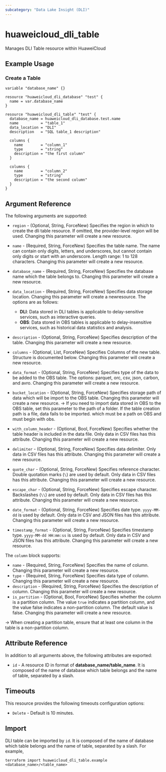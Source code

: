 ```yaml
---
subcategory: "Data Lake Insight (DLI)"
---
```


# huaweicloud_dli_table

Manages DLI Table resource within HuaweiCloud

## Example Usage

### Create a Table

```hcl
variable "database_name" {}

resource "huaweicloud_dli_database" "test" {
  name = var.database_name
}

resource "huaweicloud_dli_table" "test" {
  database_name = huaweicloud_dli_database.test.name
  name          = "table_1"
  data_location = "DLI"
  description   = "SQL table_1 description"

  columns {
    name        = "column_1"
    type        = "string"
    description = "the first column"
  }

  columns {
    name        = "column_2"
    type        = "string"
    description = "the second column"
  }
}

```

## Argument Reference

The following arguments are supported:

* `region` - (Optional, String, ForceNew) Specifies the region in which to create the dli table resource. If omitted,
  the provider-level region will be used. Changing this parameter will create a new resource.

* `name` - (Required, String, ForceNew) Specifies the table name. The name can contain only digits, letters,
 and underscores, but cannot contain only digits or start with an underscore. Length range: 1 to 128 characters.
 Changing this parameter will create a new resource.

* `database_name` - (Required, String, ForceNew) Specifies the database name which the table belongs to.
 Changing this parameter will create a new resource.

* `data_location` - (Required, String, ForceNew) Specifies data storage location. Changing this parameter will create
  a newresource. The options are as follows:
  + **DLI**: Data stored in DLI tables is applicable to delay-sensitive services, such as interactive queries.
  + **OBS**: Data stored in OBS tables is applicable to delay-insensitive services, such as historical data statistics
   and analysis.

* `description` - (Optional, String, ForceNew) Specifies description of the table.
  Changing this parameter will create a new resource.

* `columns` - (Optional, List, ForceNew) Specifies Columns of the new table. Structure is documented below.
  Changing this parameter will create a new resource.

* `data_format` - (Optional, String, ForceNew) Specifies type of the data to be added to the OBS table.
 The options: parquet, orc, csv, json, carbon, and avro. Changing this parameter will create a new resource.

* `bucket_location` - (Optional, String, ForceNew) Specifies storage path of data which will be import to the OBS table.
 Changing this parameter will create a new resource.
 -> If you need to import data stored in OBS to the OBS table, set this parameter to the path of a folder. If the table
  creation path is a file, data fails to be imported. which must be a path on OBS and must begin with obs.

* `with_column_header` - (Optional, Bool, ForceNew) Specifies whether the table header is included in the data file.
  Only data in CSV files has this attribute. Changing this parameter will create a new resource.

* `delimiter` - (Optional, String, ForceNew) Specifies data delimiter. Only data in CSV files has this
  attribute. Changing this parameter will create a new resource.

* `quote_char` - (Optional, String, ForceNew) Specifies reference character. Double quotation marks (`\`)
 are used by default. Only data in CSV files has this attribute. Changing this parameter will create a new resource.

* `escape_char` - (Optional, String, ForceNew) Specifies escape character. Backslashes (`\\`) are used by
 default. Only data in CSV files has this attribute. Changing this parameter will create a new resource.

* `date_format` - (Optional, String, ForceNew) Specifies date type. `yyyy-MM-dd` is used by default. Only
 data in CSV and JSON files has this attribute. Changing this parameter will create a new resource.

* `timestamp_format` - (Optional, String, ForceNew) Specifies timestamp type. `yyyy-MM-dd HH:mm:ss` is used by default.
 Only data in CSV and JSON files has this attribute. Changing this parameter will create a new resource.

The `column` block supports:

  * `name` - (Required, String, ForceNew) Specifies the name of column. Changing this parameter will create a new
   resource.
  * `type` - (Required, String, ForceNew) Specifies data type of column. Changing this parameter will create a new
   resource.
  * `description` - (Required, String, ForceNew) Specifies the description of column. Changing this parameter will
   create a new resource.
  * `is_partition` - (Optional, Bool, ForceNew) Specifies whether the column is a partition column. The value
    `true` indicates a partition column, and the value false indicates a non-partition column. The default value
     is false. Changing this parameter will create a new resource.
  
  -> When creating a partition table, ensure that at least one column in the table is a non-partition column.

## Attribute Reference

In addition to all arguments above, the following attributes are exported:

* `id` - A resource ID in format of **database_name/table_name**. It is composed of the name of database which table
 belongs and the name of table, separated by a slash.

## Timeouts

This resource provides the following timeouts configuration options:

* `Delete` - Default is 10 minutes.

## Import

DLI table can be imported by `id`. It is composed of the name of database which table belongs and the name of table,
 separated by a slash. For example,

```
terraform import huaweicloud_dli_table.example <database_name>/<table_name>
```
